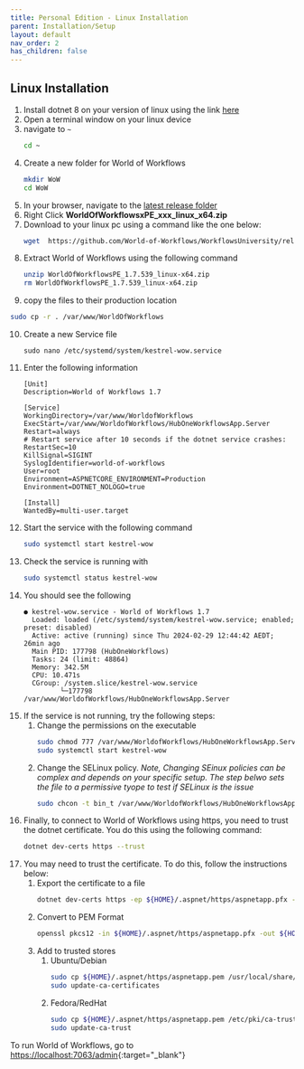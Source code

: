 ```yaml
---
title: Personal Edition - Linux Installation
parent: Installation/Setup
layout: default
nav_order: 2
has_children: false
---
```


## Linux Installation

1. Install dotnet 8 on your version of linux using the link [here](https://dotnet.microsoft.com/en-us/download)
2. Open a terminal window on your linux device
3. navigate to ```~```
      ```bash
      cd ~
      ```
4. Create a new folder for World of Workflows
   ```bash
   mkdir WoW
   cd WoW
   ```
5. In your browser, navigate to the [latest release folder](https://github.com/World-of-Workflows/WorkflowsUniversity/releases)
6. Right Click **WorldOfWorkflowsxPE_xxx_linux_x64.zip**
7. Download to your linux pc using a command like the one below:
   ```bash
   wget  https://github.com/World-of-Workflows/WorkflowsUniversity/releases/download/1.7.539/WorldOfWorkflowsPE_1.7.539_linux-x64.zip
   ```
8. Extract World of Workflows using the following command
   ```bash
   unzip WorldOfWorkflowsPE_1.7.539_linux-x64.zip
   rm WorldOfWorkflowsPE_1.7.539_linux-x64.zip
   ```
9.  copy the files to their production location
   ```bash
   sudo cp -r . /var/www/WorldOfWorkflows
   ```
10. Create a new Service file
    ```
    sudo nano /etc/systemd/system/kestrel-wow.service
    ```
11. Enter the following information
    ```
    [Unit]
    Description=World of Workflows 1.7

    [Service]
    WorkingDirectory=/var/www/WorldofWorkflows
    ExecStart=/var/www/WorldofWorkflows/HubOneWorkflowsApp.Server
    Restart=always
    # Restart service after 10 seconds if the dotnet service crashes:
    RestartSec=10
    KillSignal=SIGINT
    SyslogIdentifier=world-of-workflows
    User=root
    Environment=ASPNETCORE_ENVIRONMENT=Production
    Environment=DOTNET_NOLOGO=true

    [Install]
    WantedBy=multi-user.target
    ```
12. Start the service with the following command
    ```bash
    sudo systemctl start kestrel-wow
    ```
13. Check the service is running with
    ```bash
    sudo systemctl status kestrel-wow
    ```
14. You should see the following
    ```
    ● kestrel-wow.service - World of Workflows 1.7
      Loaded: loaded (/etc/systemd/system/kestrel-wow.service; enabled; preset: disabled)
      Active: active (running) since Thu 2024-02-29 12:44:42 AEDT; 26min ago
      Main PID: 177798 (HubOneWorkflows)
      Tasks: 24 (limit: 48864)
      Memory: 342.5M
      CPU: 10.471s
      CGroup: /system.slice/kestrel-wow.service
             └─177798 /var/www/WorldofWorkflows/HubOneWorkflowsApp.Server
    ```
15. If the service is not running, try the following steps:
    1.  Change the permissions on the executable
        ```bash
        sudo chmod 777 /var/www/WorldofWorkflows/HubOneWorkflowsApp.Server
        sudo systemctl start kestrel-wow
        ```
    2. Change the SELinux policy. *Note, Changing SEinux policies can be complex and depends on your specific setup. The step belwo sets the file to a permissive tyope to test if SELinux is the issue*
       ```bash
       sudo chcon -t bin_t /var/www/WorldofWorkflows/HubOneWorkflowsApp.Server
       ```
16. Finally, to connect to World of Workflows using https, you need to trust the dotnet certificate. You do this using the following command:
    ```bash
    dotnet dev-certs https --trust
    ```
17. You may need to trust the certificate. To do this, follow the instructions below:
    1. Export the certificate to a file
        ```bash
        dotnet dev-certs https -ep ${HOME}/.aspnet/https/aspnetapp.pfx -p <password>
        ```
    2. Convert to PEM Format
       ```bash
       openssl pkcs12 -in ${HOME}/.aspnet/https/aspnetapp.pfx -out ${HOME}/.aspnet/https/aspnetapp.pem -nodes -password pass:<password>
       ```
    3. Add to trusted stores
       1. Ubuntu/Debian
          ```bash
          sudo cp ${HOME}/.aspnet/https/aspnetapp.pem /usr/local/share/ca-certificates/aspnetapp.crt
          sudo update-ca-certificates
          ```
       2. Fedora/RedHat
          ```bash
          sudo cp ${HOME}/.aspnet/https/aspnetapp.pem /etc/pki/ca-trust/source/anchors/
          sudo update-ca-trust
          ```


To run World of Workflows, go to [https://localhost:7063/admin](https://localhost:7063/admin){:target="_blank"}